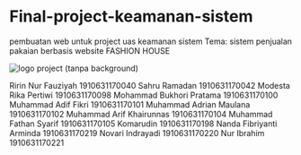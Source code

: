 # Final-project-keamanan-sistem
pembuatan web untuk project uas keamanan sistem 
Tema: sistem penjualan pakaian berbasis website
FASHION HOUSE

![logo project (tanpa background)](https://user-images.githubusercontent.com/97869967/149716759-7237a181-b7b4-4bc5-afde-52f4b021e77d.png)

Ririn Nur Fauziyah	1910631170040
Sahru Ramadan	1910631170042
Modesta Rika Pertiwi	1910631170098
Mohammad Bukhori Pratama	1910631170100
Muhammad Adif Fikri	1910631170101
Muhammad Adrian Maulana	1910631170102
Muhammad Arif Khairunnas	1910631170104
Muhammad Fathan Syarif	1910631170105
Komarudin	1910631170198
Nanda Fibriyanti Arminda	1910631170219
Novari Indrayadi	1910631170220
Nur Ibrahim	1910631170221

